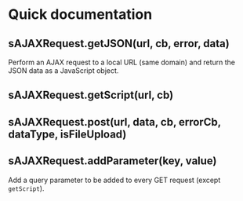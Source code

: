 # Quick documentation

## sAJAXRequest.getJSON(url, cb, error, data)

Perform an AJAX request to a local URL (same domain) and return the JSON data as a JavaScript object.

## sAJAXRequest.getScript(url, cb)

## sAJAXRequest.post(url, data, cb, errorCb, dataType, isFileUpload)

## sAJAXRequest.addParameter(key, value)

Add a query parameter to be added to every GET request (except ```getScript```).
